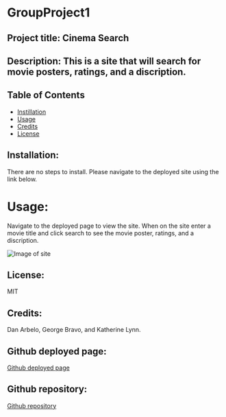# GroupProject1

## Project title: Cinema Search

## Description: This is a site that will search for movie posters, ratings, and a discription. 

## Table of Contents
* [Instillation](#installation)
* [Usage](#usage)
* [Credits](#credits)
* [License](#license)


## Installation:

There are no steps to install. Please navigate to the deployed site using the link below.

# Usage: 


Navigate to the deployed page to view the site. When on the site enter a movie title and click search to see the movie poster, ratings, and a discription. 

![Image of site](./Assets/Images/screenshot.png)

## License: 

MIT 

## Credits: 

Dan Arbelo, George Bravo, and Katherine Lynn.

## Github deployed page: 

[Github deployed page]()

## Github repository: 


[Github repository](https://github.com/Govepitr/GroupProject1)


